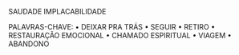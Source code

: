 SAUDADE
IMPLACABILIDADE

PALAVRAS-CHAVE:
• DEIXAR PRA TRÁS
• SEGUIR
• RETIRO
• RESTAURAÇÃO EMOCIONAL
• CHAMADO ESPIRITUAL
• VIAGEM
• ABANDONO